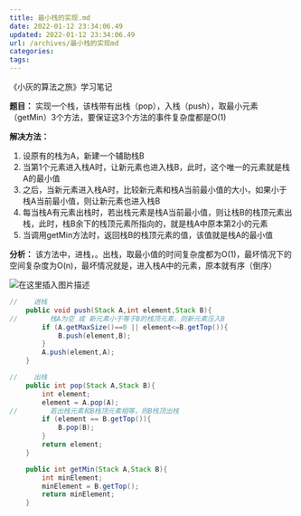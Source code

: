 ```yaml
---
title: 最小栈的实现.md
date: 2022-01-12 23:34:06.49
updated: 2022-01-12 23:34:06.49
url: /archives/最小栈的实现md
categories: 
tags: 
---
```


﻿《小灰的算法之旅》学习笔记

**题目：** 
实现一个栈，该栈带有出栈（pop），入栈（push），取最小元素（getMin）3个方法，要保证这3个方法的事件复杂度都是O(1)

**解决方法：**
1. 设原有的栈为A，新建一个辅助栈B
2. 当第1个元素进入栈A时，让新元素也进入栈B，此时，这个唯一的元素就是栈A的最小值
3. 之后，当新元素进入栈A时，比较新元素和栈A当前最小值的大小，如果小于栈A当前最小值，则让新元素也进入栈B
4. 每当栈A有元素出栈时，若出栈元素是栈A当前最小值，则让栈B的栈顶元素出栈，此时，栈B余下的栈顶元素所指向的，就是栈A中原本第2小的元素
5. 当调用getMin方法时，返回栈B的栈顶元素的值，该值就是栈A的最小值

**分析：** 
该方法中，进栈，。出栈，取最小值的时间复杂度都为O(1)，最坏情况下的空间复杂度为O(n)，最坏情况就是，进入栈A中的元素，原本就有序（倒序）

![在这里插入图片描述](https://img-blog.csdnimg.cn/0b104e22d74047ce9da6d702f604bfa9.png?x-oss-process=image/watermark,type_ZHJvaWRzYW5zZmFsbGJhY2s,shadow_50,text_Q1NETiBA5bCP55m95YWU5aW257OWaQ==,size_20,color_FFFFFF,t_70,g_se,x_16)

```java
//    进栈
    public void push(Stack A,int element,Stack B){
//        栈A为空 或 新元素小于等于B的栈顶元素，则新元素压入B
        if (A.getMaxSize()==0 || element<=B.getTop()){
            B.push(element,B);
        }
        A.push(element,A);
    }

//    出栈
    public int pop(Stack A,Stack B){
        int element;
        element = A.pop(A);
//        若出栈元素和B栈顶元素相等，则B栈顶出栈
        if (element == B.getTop()){
            B.pop(B);
        }
        return element;
    }

    public int getMin(Stack A,Stack B){
        int minElement;
        minElement = B.getTop();
        return minElement;
    }
```